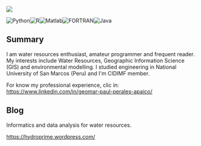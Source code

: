 ![](http://estruyf-github.azurewebsites.net/api/VisitorHit?user=estruyf&repo=github-visitors-badge&countColorcountColor&countColor=navy)

<img alt="Python" src="https://img.shields.io/badge/python%20-%2314354C.svg?&style=for-the-badge&logo=python&logoColor=white"/><img alt="R" src="https://img.shields.io/badge/r-%23276DC3.svg?&style=for-the-badge&logo=r&logoColor=white"/><img alt="Matlab" src="https://img.shields.io/badge/matlab%20-%23F05033.svg?&style=for-the-badge&logo=matlab&logoColor=white"/>![FORTRAN](https://img.shields.io/badge/Fortran-%23744e97.svg?&style=for-the-badge&logo=fortran&logoColor=white)<img alt="Java" src="https://img.shields.io/badge/java-%23ED8B00.svg?&style=for-the-badge&logo=java&logoColor=white"/>
## Summary

I am water resources enthusiast, amateur programmer and frequent reader. My interests include Water Resources, Geographic Information Science (GIS) and environmental modelling. I studied engineering in National University of San Marcos (Peru) and I'm CIDIMF member.

For know my professional experience, clic in: https://www.linkedin.com/in/geomar-paul-perales-apaico/

## Blog

Informatics and data analysis for water resources.

https://hydroprime.wordpress.com/
